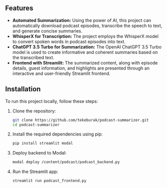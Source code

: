  ## Features

- **Automated Summarization:** Using the power of AI, this project can automatically download podcast episodes, transcribe the speech to text, and generate concise summaries.
- **WhisperX for Transcription:** The project employs the WhisperX model to convert spoken words in podcast episodes into text.
- **ChatGPT 3.5 Turbo for Summarization:** The OpenAI ChatGPT 3.5 Turbo model is used to create informative and coherent summaries based on the transcribed text.
- **Frontend with Streamlit:** The summarized content, along with episode details, guest information, and highlights are presented through an interactive and user-friendly Streamlit frontend.

## Installation

To run this project locally, follow these steps:

1. Clone the repository:

   ```bash
   git clone https://github.com/tekeburak/podcast-summarizer.git
   cd podcast-summarizer

2. Install the required dependencies using pip:
   ```bash
   pip install streamlit modal

3. Deploy backend to Modal:
   ```bash
   modal deploy /content/podcast/podcast_backend.py

4. Run the Streamlit app:
   ```bash
   streamlit run podcast_frontend.py

 
 
